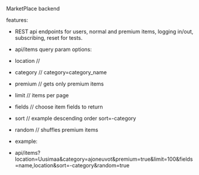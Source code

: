 MarketPlace backend

features:

- REST api endpoints for users, normal and premium items, logging in/out, subscribing, reset for tests.

- api/items query param options:
- location //
- category // category=category_name
- premium // gets only premium items
- limit // items per page
- fields // choose item fields to return
- sort // example descending order sort=-category
- random // shuffles premium items

- example:
- api/items?location=Uusimaa&category=ajoneuvot&premium=true&limit=100&fields=name,location&sort=-category&random=true
